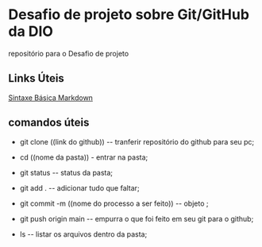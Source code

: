 # Desafio de projeto sobre Git/GitHub da DIO
repositório para o Desafio de projeto

## Links Úteis 
[Sintaxe Básica Markdown](https://www.markdownguide.org/)

## comandos úteis

- git clone ((link do github)) -- tranferir repositório do github para seu pc;

- cd ((nome da pasta)) - entrar na pasta;

- git status -- status da pasta;

- git add . -- adicionar tudo que faltar;

- git commit -m ((nome do processo a ser feito)) -- objeto ;

- git push origin main -- empurra o que foi feito em seu git para o github;

- ls -- listar os arquivos dentro da pasta;
